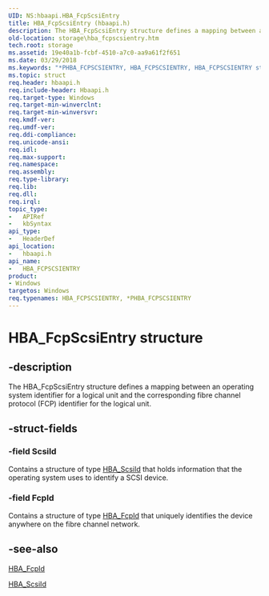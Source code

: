```yaml
---
UID: NS:hbaapi.HBA_FcpScsiEntry
title: HBA_FcpScsiEntry (hbaapi.h)
description: The HBA_FcpScsiEntry structure defines a mapping between an operating system identifier for a logical unit and the corresponding fibre channel protocol (FCP) identifier for the logical unit.
old-location: storage\hba_fcpscsientry.htm
tech.root: storage
ms.assetid: 19e40a1b-fcbf-4510-a7c0-aa9a61f2f651
ms.date: 03/29/2018
ms.keywords: "*PHBA_FCPSCSIENTRY, HBA_FCPSCSIENTRY, HBA_FCPSCSIENTRY structure [Storage Devices], HBA_FcpScsiEntry, HBA_FcpScsiEntry structure [Storage Devices], PHBA_FCPSCSIENTRY, PHBA_FCPSCSIENTRY structure pointer [Storage Devices], hbaapi/HBA_FcpScsiEntry, hbaapi/PHBA_FCPSCSIENTRY, storage.hba_fcpscsientry, structs-Fibre_32b32b55-43e6-484c-a7fb-5c477864b735.xml"
ms.topic: struct
req.header: hbaapi.h
req.include-header: Hbaapi.h
req.target-type: Windows
req.target-min-winverclnt: 
req.target-min-winversvr: 
req.kmdf-ver: 
req.umdf-ver: 
req.ddi-compliance: 
req.unicode-ansi: 
req.idl: 
req.max-support: 
req.namespace: 
req.assembly: 
req.type-library: 
req.lib: 
req.dll: 
req.irql: 
topic_type:
-	APIRef
-	kbSyntax
api_type:
-	HeaderDef
api_location:
-	hbaapi.h
api_name:
-	HBA_FCPSCSIENTRY
product:
- Windows
targetos: Windows
req.typenames: HBA_FCPSCSIENTRY, *PHBA_FCPSCSIENTRY
---
```


# HBA_FcpScsiEntry structure


## -description


The HBA_FcpScsiEntry structure defines a mapping between an operating system identifier for a logical unit and the corresponding fibre channel protocol (FCP) identifier for the logical unit. 


## -struct-fields




### -field ScsiId

Contains a structure of type <a href="https://msdn.microsoft.com/library/windows/hardware/ff557191">HBA_ScsiId</a> that holds information that the operating system uses to identify a SCSI device. 


### -field FcpId

Contains a structure of type <a href="https://msdn.microsoft.com/library/windows/hardware/ff556062">HBA_FcpId</a> that uniquely identifies the device anywhere on the fibre channel network. 


## -see-also




<a href="https://msdn.microsoft.com/library/windows/hardware/ff556062">HBA_FcpId</a>



<a href="https://msdn.microsoft.com/library/windows/hardware/ff557191">HBA_ScsiId</a>
 

 

